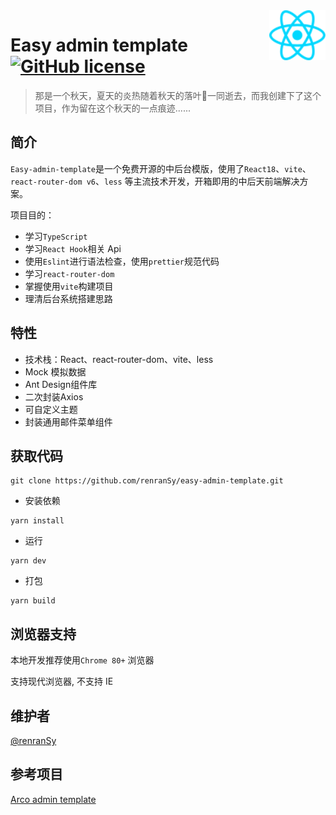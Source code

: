 <img height="80px" src="https://github.com/renranSy/easy-admin-template/blob/main/src/assets/react.svg" alt="Logo of the project" align="right">

# Easy admin template  [![GitHub license](https://img.shields.io/badge/license-MIT-blue.svg?style=flat-square)](https://github.com/your/your-project/blob/master/LICENSE)

> 那是一个秋天，夏天的炎热随着秋天的落叶🍂一同逝去，而我创建下了这个项目，作为留在这个秋天的一点痕迹......

## 简介

`Easy-admin-template`是一个免费开源的中后台模版，使用了`React18`、`vite`、`react-router-dom v6`、`less`
等主流技术开发，开箱即用的中后天前端解决方案。

项目目的：

- 学习`TypeScript`
- 学习`React Hook`相关 Api
- 使用`Eslint`进行语法检查，使用`prettier`规范代码
- 学习`react-router-dom`
- 掌握使用`vite`构建项目
- 理清后台系统搭建思路

## 特性

- 技术栈：React、react-router-dom、vite、less
- Mock 模拟数据
- Ant Design组件库
- 二次封装Axios
- 可自定义主题
- 封装通用邮件菜单组件

## 获取代码

```shell
git clone https://github.com/renranSy/easy-admin-template.git
```

- 安装依赖

```shell
yarn install
```

- 运行

```shell
yarn dev
```

- 打包

```shell
yarn build
```

## 浏览器支持

本地开发推荐使用`Chrome 80+` 浏览器

支持现代浏览器, 不支持 IE

## 维护者

[@renranSy](https://github.com/renranSy)

## 参考项目

[Arco admin template](https://github.com/renranSy/easy-admin-template.git)
